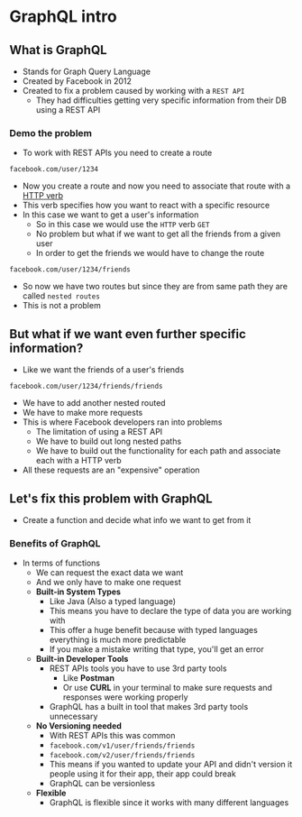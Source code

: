 # GraphQL intro

## What is GraphQL
* Stands for Graph Query Language
* Created by Facebook in 2012
* Created to fix a problem caused by working with a `REST API`
    - They had difficulties getting very specific information from their DB using a REST API

### Demo the problem
* To work with REST APIs you need to create a route

`facebook.com/user/1234`

* Now you create a route and now you need to associate that route with a [HTTP verb](https://www.restapitutorial.com/lessons/httpmethods.html)
* This verb specifies how you want to react with a specific resource
* In this case we want to get a user's information
    - So in this case we would use the `HTTP` verb `GET`
    - No problem but what if we want to get all the friends from a given user
    - In order to get the friends we would have to change the route

`facebook.com/user/1234/friends`

* So now we have two routes but since they are from same path they are called `nested routes`
* This is not a problem

## But what if we want even further specific information? 
* Like we want the friends of a user's friends

`facebook.com/user/1234/friends/friends`

* We have to add another nested routed
* We have to make more requests
* This is where Facebook developers ran into problems
    - The limitation of using a REST API
    - We have to build out long nested paths
    - We have to build out the functionality for each path and associate each with a HTTP verb
* All these requests are an "expensive" operation

## Let's fix this problem with GraphQL
* Create a function and decide what info we want to get from it

### Benefits of GraphQL
* In terms of functions
    - We can request the exact data we want
    - And we only have to make one request
    - **Built-in System Types**
        + Like Java (Also a typed language)
        + This means you have to declare the type of data you are working with
        + This offer a huge benefit because with typed languages everything is much more predictable
        + If you make a mistake writing that type, you'll get an error
    - **Built-in Developer Tools**
        + REST APIs tools you have to use 3rd party tools
            * Like **Postman**
            * Or use **CURL** in your terminal to make sure requests and responses were working properly
        + GraphQL has a built in tool that makes 3rd party tools unnecessary  
    - **No Versioning needed**
        + With REST APIs this was common
        + `facebook.com/v1/user/friends/friends`
        + `facebook.com/v2/user/friends/friends`
        + This means if you wanted to update your API and didn't version it people using it for their app, their app could break
        + GraphQL can be versionless
    - **Flexible**
        + GraphQL is flexible since it works with many different languages
